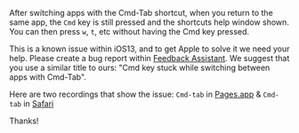 After switching apps with the Cmd-Tab shortcut, when you return to the same app, the `Cmd` key is still pressed and the shortcuts help window shown. You can then press `w`, `t`, etc without having the Cmd key pressed.

This is a known issue within iOS13, and to get Apple to solve it we need your help. Please create a bug report within [Feedback Assistant](feedbackassistant.apple.com). We suggest that you use a similar title to ours: "Cmd key stuck while switching between apps with Cmd-Tab".

Here are two recordings that show the issue: `Cmd-tab` in [Pages.app](https://youtu.be/x0foV_ONDmk) & `Cmd-tab` in [Safari](https://youtu.be/-7LayQvtmPQ)

Thanks!